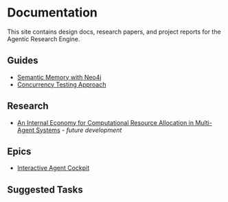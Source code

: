 # Documentation

This site contains design docs, research papers, and project reports for the Agentic Research Engine.

## Guides

- [Semantic Memory with Neo4j](semantic_memory_neo4j.md)
- [Concurrency Testing Approach](concurrency_testing.md)

## Research

- [An Internal Economy for Computational Resource Allocation in Multi-Agent Systems](research/2025-computational-economy-for-multi-agents.md) - *future development*

## Epics

- [Interactive Agent Cockpit](epics/interactive_agent_cockpit_epic.md)

## Suggested Tasks

<ul id="suggested-tasks"></ul>

<script>
async function loadTasks() {
  try {
    const resp = await fetch('/suggested_tasks');
    if (!resp.ok) return;
    const data = await resp.json();
    const list = document.getElementById('suggested-tasks');
    data.forEach(t => {
      const li = document.createElement('li');
      const a = document.createElement('a');
      a.href = '#';
      a.textContent = `${t.id}: ${t.title}`;
      li.appendChild(a);
      list.appendChild(li);
    });
  } catch (e) {
    console.error(e);
  }
}
if (typeof document !== 'undefined') {
  document.addEventListener('DOMContentLoaded', loadTasks);
}
</script>
